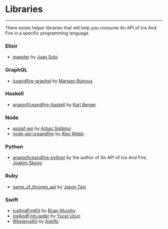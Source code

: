 # Libraries
- - -

There exists helper libraries that will help you consume An API of Ice And Fire in a specific programming language.

<a name="library-elixir"></a>
### Elixir
* [maester](https://github.com/sotojuan/maester) by [Juan Soto](https://github.com/sotojuan)

<a name="library-graphql"></a>
### GraphQL
* [iceandfire-graphql](https://github.com/afram/iceandfire-graphql) by [Marwan Butrous](https://github.com/afram)

<a name="library-haskell"></a>
### Haskell
* [anapioficeandfire-haskell](https://github.com/kberger/anapioficeandfire-haskell) by [Karl Berger](https://github.com/kberger)

<a name="library-node"></a>
### Node
* [asoiaf-api](https://github.com/arbazsiddiqui/A-song-of-ice-and-fire-API) by [Arbaz Siddqiui](https://github.com/arbazsiddiqui)
* [node-api-iceandfire](https://github.com/alexwebb2/node-api-iceandfire) by [Alex Webb](http://alexwebb.info/)

<a name="library-python"></a>
### Python
* [anapioficeandfire-python](https://github.com/joakimskoog/anapioficeandfire-python) by the author of An API of Ice And Fire, [Joakim Skoog](https://github.com/joakimskoog)

<a name="library-ruby"></a>
### Ruby
* [game_of_thrones_api](https://github.com/jzntam/game_of_thrones_api) by [Jason Tam](https://github.com/jzntam)

<a name="library-swift"></a>
### Swift
* [IceAndFireKit](https://github.com/murphb52/IceAndFireKit) by [Brian Murphy](https://github.com/murphb52)
* [IceAndFireLoader](https://github.com/ujell/IceAndFireLoader) by [Yucel Uzun](https://github.com/ujell)
* [WesterosKit](https://github.com/fitomad/WesterosKit) by [Adolfo](https://github.com/fitomad)
